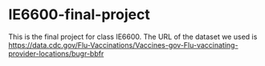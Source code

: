 # IE6600-final-project
This is the final project for class IE6600. The URL of the dataset we used is https://data.cdc.gov/Flu-Vaccinations/Vaccines-gov-Flu-vaccinating-provider-locations/bugr-bbfr 
